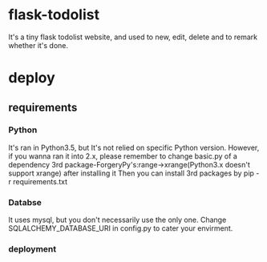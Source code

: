 # flask-todolist
It's a tiny flask todolist website, and used to new, edit, delete and to remark whether it's done.

# deploy
## requirements
### Python
  It's ran in Python3.5, but It's not relied on specific Python version.
  However, if you wanna ran it into 2.x, please remember to change basic.py of  a dependency 3rd package-ForgeryPy's:range->xrange(Python3.x doesn't support xrange) after installing it
  Then you can install 3rd packages by pip -r requirements.txt
### Databse
  It uses mysql, but you don't  necessarily use the only one. Change SQLALCHEMY_DATABASE_URI in config.py to cater your envirment.
  
### deployment
  
